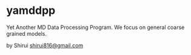 # yamddpp
Yet Another MD Data Processing Program. We focus on general coarse grained models.

by Shirui <shirui816@gmail.com>